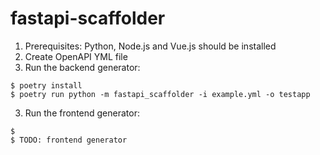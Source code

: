 # fastapi-scaffolder

1. Prerequisites: Python, Node.js and Vue.js should be installed
2. Create OpenAPI YML file
3. Run the backend generator:
```
$ poetry install
$ poetry run python -m fastapi_scaffolder -i example.yml -o testapp
```
3. Run the frontend generator:
```
$
$ TODO: frontend generator
```
